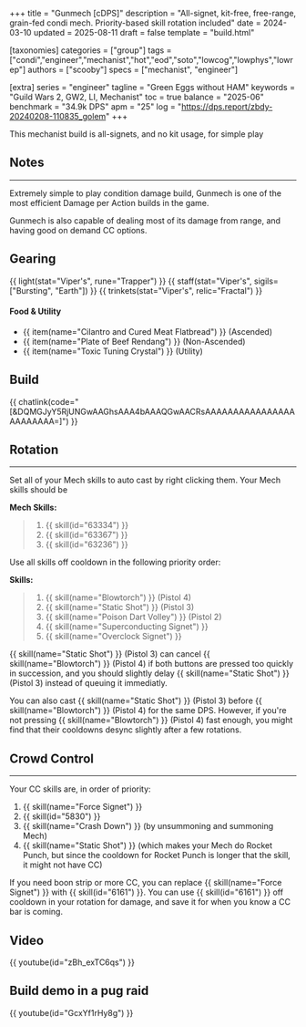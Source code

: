 +++
title = "Gunmech [cDPS]"
description = "All-signet, kit-free, free-range, grain-fed condi mech. Priority-based skill rotation included"
date = 2024-03-10
updated = 2025-08-11
draft = false
template = "build.html"

[taxonomies]
categories = ["group"]
tags = ["condi","engineer","mechanist","hot","eod","soto","lowcog","lowphys","lowrep"]
authors = ["scooby"]
specs = ["mechanist", "engineer"]

[extra]
series = "engineer"
tagline = "Green Eggs without HAM"
keywords = "Guild Wars 2, GW2, LI, Mechanist"
toc = true
balance = "2025-06"
benchmark = "34.9k DPS"
apm = "25"
log = "https://dps.report/zbdy-20240208-110835_golem"
+++

This mechanist build is all-signets, and no kit usage, for simple play

## Notes

---

Extremely simple to play condition damage build, Gunmech is one of the most efficient Damage per Action builds in the game.

Gunmech is also capable of dealing most of its damage from range, and having good on demand CC options.

## Gearing

{{ light(stat="Viper's", rune="Trapper") }}
{{ staff(stat="Viper's", sigils=["Bursting", "Earth"]) }}
{{ trinkets(stat="Viper's", relic="Fractal") }}

#### Food & Utility
- {{ item(name="Cilantro and Cured Meat Flatbread") }} (Ascended)
- {{ item(name="Plate of Beef Rendang") }} (Non-Ascended)
- {{ item(name="Toxic Tuning Crystal") }} (Utility)

## Build

{{ chatlink(code="[&DQMGJyY5RjUNGwAAGhsAAA4bAAAQGwAACRsAAAAAAAAAAAAAAAAAAAAAAAA=]") }}

## Rotation

---

Set all of your Mech skills to auto cast by right clicking them. Your Mech skills should be

**Mech Skills:**
> 1. {{ skill(id="63334") }}
> 1. {{ skill(id="63367") }}
> 1. {{ skill(id="63236") }}

Use all skills off cooldown in the following priority order:

**Skills:**
> 1. {{ skill(name="Blowtorch") }} (Pistol 4)  
> 2. {{ skill(name="Static Shot") }} (Pistol 3)  
> 3. {{ skill(name="Poison Dart Volley") }} (Pistol 2)  
> 4. {{ skill(name="Superconducting Signet") }}  
> 5. {{ skill(name="Overclock Signet") }}

{{ skill(name="Static Shot") }} (Pistol 3) can cancel {{ skill(name="Blowtorch") }} (Pistol 4) if both buttons are pressed too quickly in succession, and you should slightly delay {{ skill(name="Static Shot") }} (Pistol 3) instead of queuing it immediatly.

You can also cast {{ skill(name="Static Shot") }} (Pistol 3) before {{ skill(name="Blowtorch") }} (Pistol 4) for the same DPS. However, if you're not pressing {{ skill(name="Blowtorch") }} (Pistol 4) fast enough, you might find that their cooldowns desync slightly after a few rotations.

## Crowd Control

---

Your CC skills are, in order of priority:

1. {{ skill(name="Force Signet") }}  
2. {{ skill(id="5830") }}  
3. {{ skill(name="Crash Down") }} (by unsummoning and summoning Mech)  
4. {{ skill(name="Static Shot") }} (which makes your Mech do Rocket Punch, but since the cooldown for Rocket Punch is longer that the skill, it might not have CC)

If you need boon strip or more CC, you can replace {{ skill(name="Force Signet") }} with {{ skill(id="6161") }}. You can use {{ skill(id="6161") }} off cooldown in your rotation for damage, and save it for when you know a CC bar is coming.

## Video

{{ youtube(id="zBh_exTC6qs") }}

## Build demo in a pug raid

{{ youtube(id="GcxYf1rHy8g") }}

